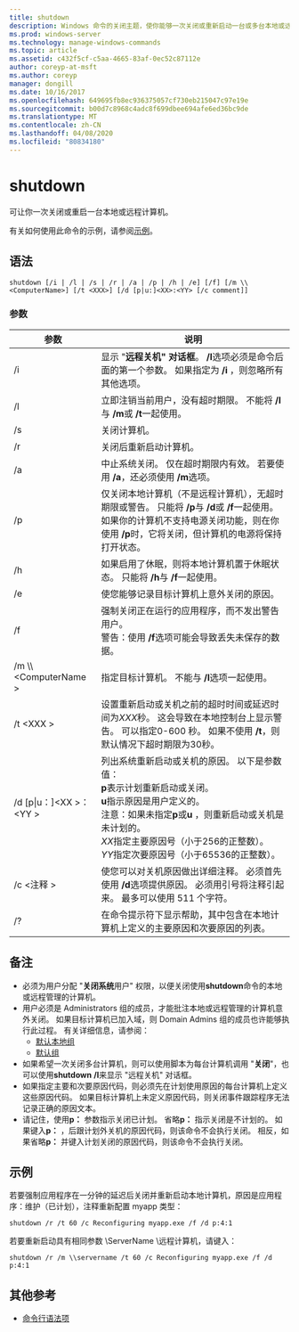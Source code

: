```yaml
---
title: shutdown
description: Windows 命令的关闭主题，使你能够一次关闭或重新启动一台或多台本地或远程计算机。
ms.prod: windows-server
ms.technology: manage-windows-commands
ms.topic: article
ms.assetid: c432f5cf-c5aa-4665-83af-0ec52c87112e
author: coreyp-at-msft
ms.author: coreyp
manager: dongill
ms.date: 10/16/2017
ms.openlocfilehash: 649695fb8ec936375057cf730eb215047c97e19e
ms.sourcegitcommit: b00d7c8968c4adc8f699dbee694afe6ed36bc9de
ms.translationtype: MT
ms.contentlocale: zh-CN
ms.lasthandoff: 04/08/2020
ms.locfileid: "80834180"
---
```

# <a name="shutdown"></a>shutdown

可让你一次关闭或重启一台本地或远程计算机。

有关如何使用此命令的示例，请参阅[示例](#BKMK_examples)。

## <a name="syntax"></a>语法

```
shutdown [/i | /l | /s | /r | /a | /p | /h | /e] [/f] [/m \\<ComputerName>] [/t <XXX>] [/d [p|u:]<XX>:<YY> [/c comment]] 
```

### <a name="parameters"></a>参数

|参数|说明|
|---------|-----------|
|/i|显示 "**远程关机" 对话框**。 **/I**选项必须是命令后面的第一个参数。 如果指定为 **/i** ，则忽略所有其他选项。|
|/l|立即注销当前用户，没有超时期限。 不能将 **/l**与 **/m**或 **/t**一起使用。|
|/s|关闭计算机。|
|/r|关闭后重新启动计算机。|
|/a|中止系统关闭。 仅在超时期限内有效。 若要使用 **/a**，还必须使用 **/m**选项。|
|/p|仅关闭本地计算机（不是远程计算机），无超时期限或警告。 只能将 **/p**与 **/d**或 **/f**一起使用。 如果你的计算机不支持电源关闭功能，则在你使用 **/p**时，它将关闭，但计算机的电源将保持打开状态。|
|/h|如果启用了休眠，则将本地计算机置于休眠状态。 只能将 **/h**与 **/f**一起使用。|
|/e|使您能够记录目标计算机上意外关闭的原因。|
|/f|强制关闭正在运行的应用程序，而不发出警告用户。</br>警告：使用 **/f**选项可能会导致丢失未保存的数据。|
|/m \\\\\<ComputerName >|指定目标计算机。 不能与 **/l**选项一起使用。|
|/t \<XXX >|设置重新启动或关机之前的超时时间或延迟时间为*XXX*秒。 这会导致在本地控制台上显示警告。 可以指定0-600 秒。 如果不使用 **/t**，则默认情况下超时期限为30秒。|
|/d [p\|u：]\<XX >：\<YY >|列出系统重新启动或关机的原因。 以下是参数值：</br>**p**表示计划重新启动或关闭。</br>**u**指示原因是用户定义的。</br>注意：如果未指定**p**或**u** ，则重新启动或关机是未计划的。</br>*XX*指定主要原因号（小于256的正整数）。</br>*YY*指定次要原因号（小于65536的正整数）。|
|/c \<注释 >|使您可以对关机原因做出详细注释。 必须首先使用 **/d**选项提供原因。 必须用引号将注释引起来。 最多可以使用 511 个字符。|
|/?|在命令提示符下显示帮助，其中包含在本地计算机上定义的主要原因和次要原因的列表。|

## <a name="remarks"></a>备注

-   必须为用户分配 "**关闭系统**用户" 权限，以便关闭使用**shutdown**命令的本地或远程管理的计算机。
-   用户必须是 Administrators 组的成员，才能批注本地或远程管理的计算机意外关闭。 如果目标计算机已加入域，则 Domain Admins 组的成员也许能够执行此过程。 有关详细信息，请参阅：  
    -   [默认本地组](https://technet.microsoft.com/library/cc785098(v=ws.10).aspx)
    -   [默认组](https://technet.microsoft.com/library/cc756898(v=ws.10).aspx)
-   如果希望一次关闭多台计算机，则可以使用脚本为每台计算机调用 "**关闭**"，也可以使用**shutdown** **/I**来显示 "远程关机" 对话框。
-   如果指定主要和次要原因代码，则必须先在计划使用原因的每台计算机上定义这些原因代码。 如果目标计算机上未定义原因代码，则关闭事件跟踪程序无法记录正确的原因文本。
-   请记住，使用**p：** 参数指示关闭已计划。 省略**p：** 指示关闭是不计划的。 如果键入**p：** ，后跟计划外关机的原因代码，则该命令不会执行关闭。 相反，如果省略**p：** 并键入计划关闭的原因代码，则该命令不会执行关闭。

## <a name="examples"></a><a name=BKMK_examples></a>示例

若要强制应用程序在一分钟的延迟后关闭并重新启动本地计算机，原因是应用程序：维护（已计划），注释重新配置 myapp 类型：
```
shutdown /r /t 60 /c Reconfiguring myapp.exe /f /d p:4:1
```
若要重新启动具有相同参数 \\ServerName \\远程计算机，请键入：
```
shutdown /r /m \\servername /t 60 /c Reconfiguring myapp.exe /f /d p:4:1
```

## <a name="additional-references"></a>其他参考

- [命令行语法项](command-line-syntax-key.md)
